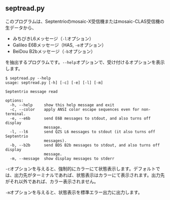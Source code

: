 ## septread.py

このプログラムは、Septentrioのmosaic-X受信機またはmosaic-CLAS受信機の生データから、

- みちびきL6メッセージ（``-l``オプション）
- Galileo E6Bメッセージ（HAS, ``-e``オプション）
- BeiDou B2bメッセージ（``-b``オプション）

を抽出するプログラムです。``--help``オプションで、受け付けるオプションを表示します。

```
$ septread.py --help
usage: septread.py [-h] [-c] [-e] [-l] [-m]

Septentrio message read

options:
  -h, --help     show this help message and exit
  -c, --color    apply ANSI color escape sequences even for non-terminal.
  -e, --e6b      send E6B messages to stdout, and also turns off display
                 message.
  -l, --l6       send QZS L6 messages to stdout (it also turns off Septentrio
                 messages).
  -b, --b2b      send BDS B2b messages to stdout, and also turns off display
                 message.
  -m, --message  show display messages to stderr
```

``-c``オプションを与えると、強制的にカラーにて状態表示します。デフォルトでは、出力先がターミナルであれば、状態表示はカラーにて表示されます。出力先がそれ以外であれば、カラー表示されません。

``-m``オプションを与えると、状態表示を標準エラー出力に出力します。

